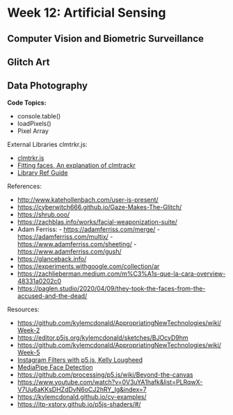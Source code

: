 
# Week 12: Artificial Sensing

## Computer Vision and Biometric Surveillance
## Glitch Art
## Data Photography


**Code Topics:**

* console.table()
* loadPixels()
* Pixel Array

External Libraries clmtrkr.js:
* [clmtrkr.js](https://github.com/auduno/clmtrackr)
* [Fitting faces, An explanation of clmtrackr](https://www.auduno.com/2014/01/05/fitting-faces/)
* [Library Ref Guide](https://www.auduno.com/clmtrackr/docs/reference.html)

References:
* http://www.katehollenbach.com/user-is-present/
* https://cyberwitch666.github.io/Gaze-Makes-The-Glitch/
* https://shrub.ooo/
* https://zachblas.info/works/facial-weaponization-suite/
* Adam Ferriss: - https://adamferriss.com/merge/
				- https://adamferriss.com/multix/
				- https://www.adamferriss.com/sheeting/
				- https://www.adamferriss.com/gush/
* https://glanceback.info/
* https://experiments.withgoogle.com/collection/ar
* https://zachlieberman.medium.com/m%C3%A1s-que-la-cara-overview-48331a0202c0
* https://paglen.studio/2020/04/09/they-took-the-faces-from-the-accused-and-the-dead/


Resources:

* https://github.com/kylemcdonald/AppropriatingNewTechnologies/wiki/Week-2
* https://editor.p5js.org/kylemcdonald/sketches/BJOcyD9hm
* https://github.com/kylemcdonald/AppropriatingNewTechnologies/wiki/Week-5
* [Instagram Filters with p5.js, Kelly Lougheed](https://codeburst.io/instagram-filters-with-javascript-p5-js-83f28c9f7fda)
* [MediaPipe Face Detection](https://google.github.io/mediapipe/solutions/face_detection.html)
* https://github.com/processing/p5.js/wiki/Beyond-the-canvas
* https://www.youtube.com/watch?v=0V3uYA1hafk&list=PLRqwX-V7Uu6aKKsDHZdDvN6oCJ2hRY_Ig&index=7
* https://kylemcdonald.github.io/cv-examples/
* https://itp-xstory.github.io/p5js-shaders/#/



